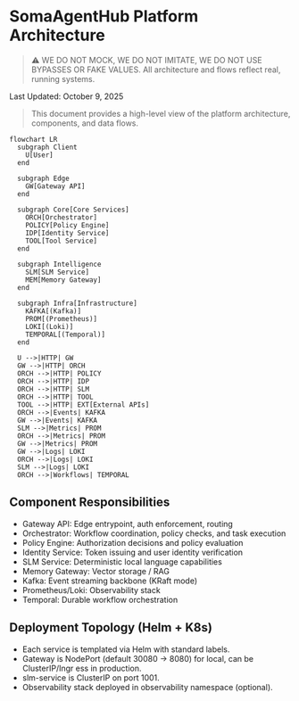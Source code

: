 # SomaAgentHub Platform Architecture

> ⚠️ WE DO NOT MOCK, WE DO NOT IMITATE, WE DO NOT USE BYPASSES OR FAKE VALUES. All architecture and flows reflect real, running systems.

Last Updated: October 9, 2025

> This document provides a high-level view of the platform architecture, components, and data flows.

```mermaid
flowchart LR
  subgraph Client
    U[User]
  end

  subgraph Edge
    GW[Gateway API]
  end

  subgraph Core[Core Services]
    ORCH[Orchestrator]
    POLICY[Policy Engine]
    IDP[Identity Service]
    TOOL[Tool Service]
  end

  subgraph Intelligence
    SLM[SLM Service]
    MEM[Memory Gateway]
  end

  subgraph Infra[Infrastructure]
    KAFKA[(Kafka)]
    PROM[(Prometheus)]
    LOKI[(Loki)]
    TEMPORAL[(Temporal)]
  end

  U -->|HTTP| GW
  GW -->|HTTP| ORCH
  ORCH -->|HTTP| POLICY
  ORCH -->|HTTP| IDP
  ORCH -->|HTTP| SLM
  ORCH -->|HTTP| TOOL
  TOOL -->|HTTP| EXT[External APIs]
  ORCH -->|Events| KAFKA
  GW -->|Events| KAFKA
  SLM -->|Metrics| PROM
  ORCH -->|Metrics| PROM
  GW -->|Metrics| PROM
  GW -->|Logs| LOKI
  ORCH -->|Logs| LOKI
  SLM -->|Logs| LOKI
  ORCH -->|Workflows| TEMPORAL
```

## Component Responsibilities

- Gateway API: Edge entrypoint, auth enforcement, routing
- Orchestrator: Workflow coordination, policy checks, and task execution
- Policy Engine: Authorization decisions and policy evaluation
- Identity Service: Token issuing and user identity verification
- SLM Service: Deterministic local language capabilities
- Memory Gateway: Vector storage / RAG
- Kafka: Event streaming backbone (KRaft mode)
- Prometheus/Loki: Observability stack
- Temporal: Durable workflow orchestration

## Deployment Topology (Helm + K8s)

- Each service is templated via Helm with standard labels.
- Gateway is NodePort (default 30080 → 8080) for local, can be ClusterIP/Ingr ess in production.
- slm-service is ClusterIP on port 1001.
- Observability stack deployed in observability namespace (optional).
